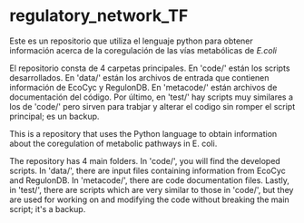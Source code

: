 # regulatory_network_TF
 
Este es un repositorio que utiliza el lenguaje python para obtener información acerca de la coregulación de las vías metabólicas de *E.coli*

El repositorio consta de 4 carpetas principales. En 'code/' están los scripts desarrollados. En 'data/' están los archivos de entrada que contienen información de EcoCyc y RegulonDB. En 'metacode/' están archivos de documentación del código. Por último, en 'test/' hay scripts muy similares a los de 'code/'  pero sirven para trabjar y alterar el codigo sin romper el script principal; es un backup.


This is a repository that uses the Python language to obtain information about the coregulation of metabolic pathways in E. coli.

The repository has 4 main folders. In 'code/', you will find the developed scripts. In 'data/', there are input files containing information from EcoCyc and RegulonDB. In 'metacode/', there are code documentation files. 
Lastly, in 'test/', there are scripts which are very similar to those in 'code/', but they are used for working on and modifying the code without breaking the main script; it's a backup.
